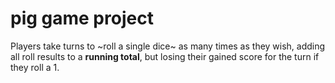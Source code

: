 # pig game project
 
Players take turns to ~roll a single dice~ as many times as they wish, adding all roll results to a **running total**, but losing their gained score for the turn if they roll a 1.
